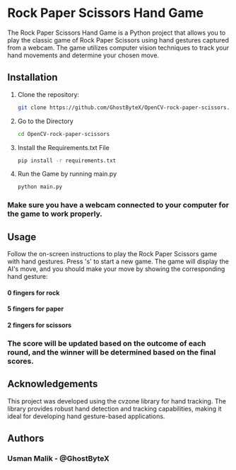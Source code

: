 # Rock Paper Scissors Hand Game

The Rock Paper Scissors Hand Game is a Python project that allows you to play the classic game of Rock Paper Scissors using hand gestures captured from a webcam. The game utilizes computer vision techniques to track your hand movements and determine your chosen move.


## Installation

1. Clone the repository:
   ```bash
   git clone https://github.com/GhostByteX/OpenCV-rock-paper-scissors.git
2. Go to the Directory
   ```bash
   cd OpenCV-rock-paper-scissors
4. Install the Requirements.txt File
   ```bash
   pip install -r requirements.txt
6. Run the Game by running main.py
   ```bash
   python main.py


### Make sure you have a webcam connected to your computer for the game to work properly.

## Usage
Follow the on-screen instructions to play the Rock Paper Scissors game with hand gestures. Press 's' to start a new game. The game will display the AI's move, and you should make your move by showing the corresponding hand gesture:

#### 0 fingers for rock
#### 5 fingers for paper
#### 2 fingers for scissors
### The score will be updated based on the outcome of each round, and the winner will be determined based on the final scores.

## Acknowledgements
This project was developed using the cvzone library for hand tracking. The library provides robust hand detection and tracking capabilities, making it ideal for developing hand gesture-based applications.

## Authors
### Usman Malik - @GhostByteX

